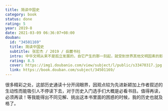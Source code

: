 ```yaml
---
title: 简读中国史
category: book
status: done
rating: 5
year: 2019-8
date: 2021-03-09 06:36:07+08:00
douban:
  id: "34501169"
  title: 简读中国史
  subtitle: 张宏杰 / 2019 / 岳麓书社
  intro: 中华文明从来不是孤立发展的，自它产生的那一刻起，就受到世界其他文明因素的影响。但这些外来因素并未改变中华文明的本质，反而更彰显出了中华文明的独特性。本书将中国史放入世界史的大背景之下，理清中国历史发展的脉络，以帮助读者在短时间内建立起对中国史的整体概念。同时，本书用“长时间，远距离，宽视野”的解读方式，力图全方位呈现中国历史治乱循环背后的内在逻辑与外在动因。
  rating: 8.5
  cover: https://img1.doubanio.com/view/subject/l/public/s33470317.jpg
  link: https://book.douban.com/subject/34501169/
---
```


很多精彩之处，这部历史通读十分开阔眼界，因观点较为先进新颖加上作者叙述的生动性而能吸引人不停读下去，对于历史入门选手们大概是必看书目。值得再读，必须再读！等我能得出不同见解、挑出这本书里面的困惑的时候，我的历史也就及格了。
